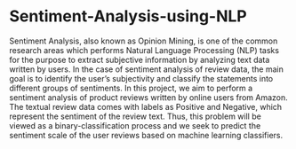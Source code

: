 # Sentiment-Analysis-using-NLP

Sentiment Analysis, also known as Opinion Mining, is one of the common research areas which performs Natural Language Processing (NLP) tasks for the purpose to extract subjective information by analyzing text data written by users. In the case of sentiment analysis of review data, the main goal is to identify the user’s subjectivity and classify the statements into different groups of sentiments.
In this project, we aim to perform a sentiment analysis of product reviews written by online users from Amazon. The textual review data comes with labels as Positive and Negative, which represent the sentiment of the review text. Thus, this problem will be viewed as a binary-classification process and we seek to predict the sentiment scale of the user reviews based on machine learning classifiers.
